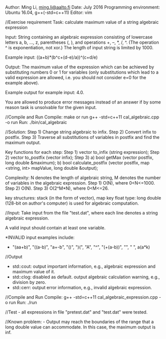 Author: Ming Li, ming.li@aalto.fi
Date: July 2016
Programming environment: Ubuntu 16.04, g++(-std=c++11)
Editor: vim

//Exercise requirement
Task: calculate maximum value of a string algebraic expression 

Input: String containing an algebraic expression consisting of lowercase letters a, b, …, z, parentheses (, ), and operations +, –, *, /, ^. (The operation ^ is exponentiation, not xor.) The length of input string is limited by 1000.

Example input: ((a+b)*(b^c+(d-e)/a))^(c+d/e)

Output: The maximum value of the expression which can be achieved by substituting numbers 0 or 1 for variables (only substitutions which lead to a valid expression are allowed, i.e. you should not consider e=0 for the example above).

Example output for example input: 4.0.

You are allowed to produce error messages instead of an answer if by some reason task is unsolvable for the given input.

//Compile and Run
Compile: make or run g++ -std=c++11 cal_algebraic.cpp -o run
Run: ./bin/cal_algebraic

//Solution:
Step 1) Change string algebraic to infix. 
Step 2) Convert infix to postfix.
Step 3) Traverse all substitutions of variables in postfix and find the maximum output.

Key functions for each step:
Step 1) vector <token> to_infix (string expression);
Step 2) vector <token> to_postfix (vector <token> infix);
Step 3) a) bool getMax (vector <token> postfix, long double &maximum);
        b) bool calculate_postfix (vector <token> postfix, map <string, int> mapValue, long double &output); 

Complexity: N denotes the length of algebraic string, M denotes the number of variables in the algebraic expression. 
Step 1) O(N), where 0<N<=1000.
Step 2) O(N).
Step 3) O(2^M*N), where 0<M<=26.

key structures: stack (in the form of vector), map
key float type: long double (128-bit on author's computer) is used for algebraic computation. 

//Input: 
Take input from the file "test.dat", where each line denotes a string algebraic expression.

A valid input should contain at least one variable.

*INVALID input examples include:
- "(aa+b)", "((a-b)", "a+-b", "()", ")(", "A", "^", "(+(a-b))", "", " ", a(a*k)

//Output
- std::cout: output important information, e.g., algebraic expression and maximum value of it.
- std::clog: disabled as default. output algebraic calculation warning, e.g., division by zero. 
- std::cerr: output error information, e.g., invalid algebraic expression.

//Compile and Run
Compile: g++ -std=c++11 cal_algebraic_expression.cpp -o run
Run: ./run

//Test
	- all expressions in file "pretest.dat" and "test.dat" were tested.

//Known problem: 
	- Output may reach the boundaries of the range that a long double value can accommodate. In this case, the maximum output is inf. 
